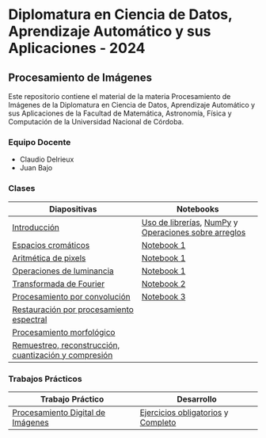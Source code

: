 # Diplomatura en Ciencia de Datos, Aprendizaje Automático y sus Aplicaciones - 2024

## Procesamiento de Imágenes

Este repositorio contiene el material de la materia Procesamiento de Imágenes de la Diplomatura en Ciencia de Datos, Aprendizaje Automático y sus Aplicaciones de la Facultad de Matemática, Astronomía, Física y Computación de la Universidad Nacional de Córdoba.

### Equipo Docente

- Claudio Delrieux
- Juan Bajo

### Clases

<div align='center'>

<!-- prettier-ignore -->
| Diapositivas | Notebooks |
| ------------ | --------- |
| [Introducción](./classes//slides/Filminas%2001%20-%20Introducción.pdf) | [Uso de librerías](./classes/notebooks/NB0-Librerías.ipynb), [NumPy](./classes/notebooks/NB1.ipynb) y [Operaciones sobre arreglos](./classes/notebooks/NB2.ipynb) |
| [Espacios cromáticos](./classes/slides/Filminas%2002%20-%20Espacios%20cromáticos.pdf) | [Notebook 1](./classes/notebooks/NB3.ipynb) |
| [Aritmética de pixels](./classes/slides/Filminas%2003%20-%20Aritmética%20de%20pixels.pdf) | [Notebook 1](./classes/notebooks/NB3.ipynb) |
| [Operaciones de luminancia](./classes/slides/Filminas%2004%20-%20Operaciones%20de%20luminancia.pdf) | [Notebook 1](./classes/notebooks/NB3.ipynb) |
| [Transformada de Fourier](./classes/slides/Filminas%2005%20-%20Transformada%20de%20Fourier.pdf) | [Notebook 2](./classes/notebooks/fft.ipynb) |
| [Procesamiento por convolución](./classes/slides/Filminas%2006%20-%20Procesamiento%20por%20convolucion.pdf) | [Notebook 3](./classes/notebooks/NB4.ipynb) |
| [Restauración por procesamiento espectral](./classes/slides/Filminas%2007%20-%20Restauración%20por%20procesamiento%20espectral.pdf) | |
| [Procesamiento morfológico](./classes/slides/Filminas%2008%20-%20Procesamiento%20morfológico.pdf) | |
| [Remuestreo, reconstrucción, cuantización y compresión](./classes/slides/Filminas%2009%20-%20Remuestreo%20reconstruccion%20cuantizacion%20compresion.pdf) | |

</div>

### Trabajos Prácticos

<div align='center'>

<!-- prettier-ignore -->
| Trabajo Práctico | Desarrollo |
| ---------------- | ---------- |
| [Procesamiento Digital de Imágenes](./exam/Filminas%20practicos.pdf) | [Ejercicios obligatorios](./exam/PDI%20-%20TP.ipynb) y [Completo](./exam/PDI_TP_Herrador_Gonzalez_Itovich.ipynb) |

</div>
